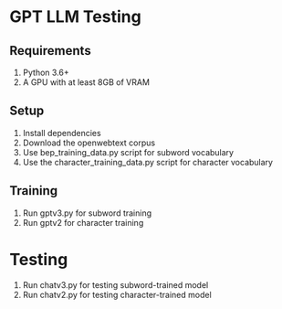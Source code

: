 # GPT LLM Testing

## Requirements

1. Python 3.6+
2. A GPU with at least 8GB of VRAM

## Setup

1. Install dependencies
2. Download the openwebtext corpus
3. Use bep_training_data.py script for subword vocabulary
4. Use the character_training_data.py script for character vocabulary

## Training

1. Run gptv3.py for subword training
2. Run gptv2 for character training

# Testing

1. Run chatv3.py for testing subword-trained model
2. Run chatv2.py for testing character-trained model
